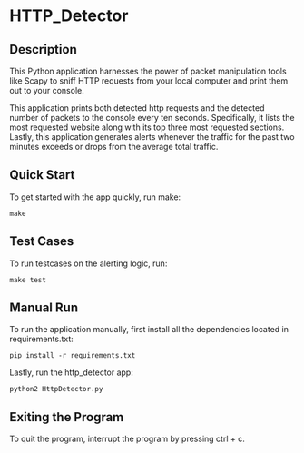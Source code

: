 # HTTP_Detector

## Description

This Python application harnesses the power of packet manipulation tools like Scapy to sniff HTTP requests from your local computer and print them out to your console.

This application prints both detected http requests and the detected number of packets to the console every ten seconds. Specifically, it lists the most requested website along with its top three most requested sections. Lastly, this application generates alerts whenever the traffic for the past two minutes exceeds or drops from the average total traffic. 


## Quick Start

To get started with the app quickly, run make:

```
make 
```

## Test Cases

To run testcases on the alerting logic, run:

```
make test
```

## Manual Run

To run the application manually, first install all the dependencies located in requirements.txt:

```
pip install -r requirements.txt
```

Lastly, run the http_detector app:

```
python2 HttpDetector.py
```

## Exiting the Program

To quit the program, interrupt the program by pressing ctrl + c.
